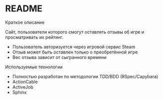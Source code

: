 # README
Краткое описание

Сайт, пользователи которого смогут оставлять отзывы об игре и просматривать их рейтинг.

- Пользователь авторизуется через игровой сервис Steam
- Отзыв может быть оставлен только о преобретённой игре
- Вес отзыва зависит от сыгранного времени


Используемые технологии

- Полностью разработан по методологии TDD/BDD (RSpec/Capybara)
- ActionCable
- ActiveJob
- Sphinx
